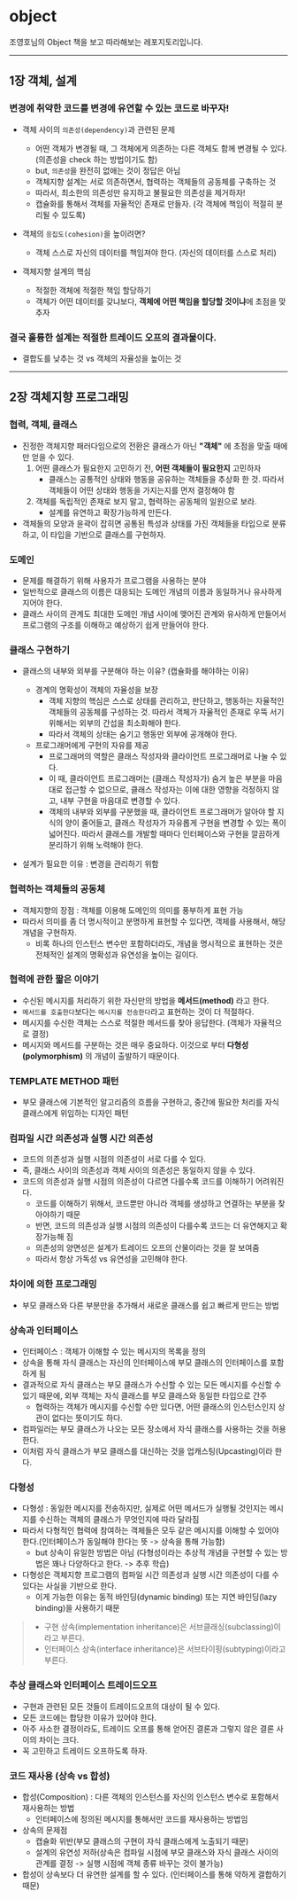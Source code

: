 # object
조영호님의 Object 책을 보고 따라해보는 레포지토리입니다.

---

## 1장 객체, 설계

### 변경에 취약한 코드를 변경에 유연할 수 있는 코드로 바꾸자!

- 객체 사이의 `의존성(dependency)`과 관련된 문제
  - 어떤 객체가 변경될 때, 그 객체에게 의존하는 다른 객체도 함께 변경될 수 있다. (의존성을 check 하는 방법이기도 함)
  - but, `의존성`을 완전히 없애는 것이 정답은 아님
  - 객체지향 설계는 서로 의존하면서, 협력하는 객체들의 공동체를 구축하는 것
  - 따라서, 최소한의 의존성만 유지하고 불필요한 의존성을 제거하자!
  - 캡슐화를 통해서 객체를 자율적인 존재로 만들자. (각 객체에 책임이 적절히 분리될 수 있도록)

- 객체의 `응집도(cohesion)`을 높이려면?
  - 객체 스스로 자신의 데이터를 책임져야 한다. (자신의 데이터를 스스로 처리)

- 객체지향 설계의 핵심
  - 적절한 객체에 적절한 책임 할당하기
  - 객체가 어떤 데이터를 갖냐보다, **객체에 어떤 책임을 할당할 것이냐**에 초점을 맞추자

### 결국 훌륭한 설계는 적절한 트레이드 오프의 결과물이다.
- 결합도를 낮추는 것 vs 객체의 자율성을 높이는 것

---

## 2장 객체지향 프로그래밍

### 협력, 객체, 클래스
- 진정한 객체지향 패러다임으로의 전환은 클래스가 아닌 **"객체"** 에 초점을 맞출 때에만 얻을 수 있다.
  1. 어떤 클래스가 필요한지 고민하기 전, **어떤 객체들이 필요한지** 고민하자
     - 클래스는 공통적인 상태와 행동을 공유하는 객체들을 추상화 한 것. 따라서 객체들이 어떤 상태와 행동을 가지는지를 먼저 결정해야 함
  2. 객체를 독립적인 존재로 보지 말고, 협력하는 공동체의 일원으로 보라.
     - 설계를 유연하고 확장가능하게 만든다.
- 객체들의 모양과 윤곽이 잡히면 공통된 특성과 상태를 가진 객체들을 타입으로 분류하고, 이 타입을 기반으로 클래스를 구현하자.

### 도메인
- 문제를 해결하기 위해 사용자가 프로그램을 사용하는 분야
- 일반적으로 클래스의 이름은 대응되는 도메인 개념의 이름과 동일하거나 유사하게 지어야 한다.
- 클래스 사이의 관계도 최대한 도메인 개념 사이에 맺어진 관계와 유사하게 만들어서 프로그램의 구조를 이해하고 예상하기 쉽게 만들어야 한다.

### 클래스 구현하기
- 클래스의 내부와 외부를 구분해야 하는 이유? (캡슐화를 해야하는 이유)
  - 경계의 명확성이 객체의 자율성을 보장
    - 객체 지향의 핵심은 스스로 상태를 관리하고, 판단하고, 행동하는 자율적인 객체들의 공동체를 구성하는 것. 따라서 객체가 자율적인 존재로 우뚝 서기 위해서는 외부의 간섭을 최소화해야 한다.
    - 따라서 객체의 상태는 숨기고 행동만 외부에 공개해야 한다.
  - 프로그래머에게 구현의 자유를 제공
    - 프로그래머의 역할은 클래스 작성자와 클라이언트 프로그래머로 나눌 수 있다.
    - 이 때, 클라이언트 프로그래머는 (클래스 작성자가) 숨겨 높은 부분을 마음대로 접근할 수 없으므로, 클래스 작성자는 이에 대한 영향을 걱정하지 않고, 내부 구현을 마음대로 변경할 수 있다.
    - 객체의 내부와 외부를 구분했을 때, 클라이언트 프로그래머가 알아야 할 지식의 양이 줄어들고, 클래스 작성자가 자유롭게 구현을 변경할 수 있는 폭이 넓어진다. 따라서 클래스를 개발할 때마다 인터페이스와 구현을 깔끔하게 분리하기 위해 노력해야 한다.

- 설계가 필요한 이유 : 변경을 관리하기 위함

### 협력하는 객체들의 공동체
- 객체지향의 장점 : 객체를 이용해 도메인의 의미를 풍부하게 표현 가능
- 따라서 의미를 좀 더 명시적이고 분명하게 표현할 수 있다면, 객체를 사용해서, 해당 개념을 구현하자.
  - 비록 하나의 인스턴스 변수만 포함하더라도, 개념을 명시적으로 표현하는 것은 전체적인 설계의 명확성과 유연성을 높이는 길이다.

### 협력에 관한 짧은 이야기
 
- 수신된 메시지를 처리하기 위한 자신만의 방법을 **메서드(method)** 라고 한다.
- `메서드를 호출한다`보다는 `메시지를 전송한다`라고 표현하는 것이 더 적절하다.
- 메시지를 수신한 객체는 스스로 적절한 메서드를 찾아 응답한다. (객체가 자율적으로 결정)
- 메시지와 메서드를 구분하는 것은 매우 중요하다. 이것으로 부터 **다형성(polymorphism)** 의 개념이 출발하기 때문이다.

### TEMPLATE METHOD 패턴
- 부모 클래스에 기본적인 알고리즘의 흐름을 구현하고, 중간에 필요한 처리를 자식 클래스에게 위임하는 디자인 패턴

### 컴파일 시간 의존성과 실행 시간 의존성
- 코드의 의존성과 실행 시점의 의존성이 서로 다를 수 있다.
- 즉, 클래스 사이의 의존성과 객체 사이의 의존성은 동일하지 않을 수 있다.
- 코드의 의존성과 실행 시점의 의존성이 다르면 다를수록 코드를 이해하기 어려워진다.
  - 코드를 이해하기 위해서, 코드뿐만 아니라 객체를 생성하고 연결하는 부분을 찾아야하기 때문
  - 반면, 코드의 의존성과 실행 시점의 의존성이 다를수록 코드는 더 유연해지고 확장가능해 짐
  - 의존성의 양면성은 설계가 트레이드 오프의 산물이라는 것을 잘 보여줌
  - 따라서 항상 가독성 vs 유연성을 고민해야 한다.

### 차이에 의한 프로그래밍
- 부모 클래스와 다른 부분만을 추가해서 새로운 클래스를 쉽고 빠르게 만드는 방법

### 상속과 인터페이스
- 인터페이스 : 객체가 이해할 수 있는 메시지의 목록을 정의
- 상속을 통해 자식 클래스는 자신의 인터페이스에 부모 클래스의 인터페이스를 포함하게 됨
- 결과적으로 자식 클래스는 부모 클래스가 수신할 수 있는 모든 메시지를 수신할 수 있기 때문에, 외부 객체는 자식 클래스를 부모 클래스와 동일한 타입으로 간주
  - 협력하는 객체가 메시지를 수신할 수만 있다면, 어떤 클래스의 인스턴스인지 상관이 없다는 뜻이기도 하다.
- 컴파일러는 부모 클래스가 나오는 모든 장소에서 자식 클래스를 사용하는 것을 허용한다.
- 이처럼 자식 클래스가 부모 클래스를 대신하는 것을 업캐스팅(Upcasting)이라 한다.

### 다형성
- 다형성 : 동일한 메시지를 전송하지만, 실제로 어떤 메서드가 실행될 것인지는 메시지를 수신하는 객체의 클래스가 무엇인지에 따라 달라짐
- 따라서 다형적인 협력에 참여하는 객체들은 모두 같은 메시지를 이해할 수 있어야 한다.(인터페이스가 동일해야 한다는 뜻 -> 상속을 통해 가능함)
  - but 상속이 유일한 방법은 아님 (다형성이라는 추상적 개념을 구현할 수 있는 방법은 꽤나 다양하다고 한다. -> 추후 학습)
- 다형성은 객체지향 프로그램의 컴파일 시간 의존성과 실행 시간 의존성이 다를 수 있다는 사실을 기반으로 한다.
  - 이게 가능한 이유는 동적 바인딩(dynamic binding) 또는 지연 바인딩(lazy binding)을 사용하기 때문

>- 구현 상속(implementation inheritance)은 서브클래싱(subclassing)이라고 부른다.
>- 인터페이스 상속(interface inheritance)은 서브타이핑(subtyping)이라고 부른다.  

### 추상 클래스와 인터페이스 트레이드오프
- 구현과 관련된 모든 것들이 트레이드오프의 대상이 될 수 있다.
- 모든 코드에는 합당한 이유가 있어야 한다.
- 아주 사소한 결정이라도, 트레이드 오프를 통해 얻어진 결론과 그렇지 않은 결론 사이의 차이는 크다.
- 꼭 고민하고 트레이드 오프하도록 하자.

### 코드 재사용 (상속 vs 합성)
- 합성(Composition) : 다른 객체의 인스턴스를 자신의 인스턴스 변수로 포함해서 재사용하는 방법
  - 인터페이스에 정의된 메시지를 통해서만 코드를 재사용하는 방법임
- 상속의 문제점
  - 캡슐화 위반(부모 클래스의 구현이 자식 클래스에게 노출되기 때문)
  - 설계의 유연성 저하(상속은 컴파일 시점에 부모 클래스와 자식 클래스 사이의 관계를 결정 -> 실행 시점에 객체 종류 바꾸는 것이 불가능)
- 합성이 상속보다 더 유연한 설계를 할 수 있다. (인터페이스를 통해 약하게 결합하기 때문)
